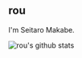 ## rou

I'm Seitaro Makabe.

![rou's github stats](https://github-readme-stats.vercel.app/api?username=rou&count_private=true&show_icons=true&theme=dark)
